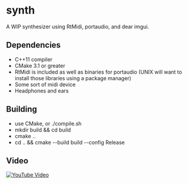 # synth

A WIP synthesizer using RtMidi, portaudio, and dear imgui.

## Dependencies

* C++11 compiler
* CMake 3.1 or greater
* RtMidi is included as well as binaries for portaudio (UNIX will want to install those libraries using a package manager)
* Some sort of midi device
* Headphones and ears

## Building

* use CMake, or ./compile.sh
* mkdir build && cd build
* cmake .. 
* cd .. && cmake --build build --config Release

## Video

[![YouTube Video](http://img.youtube.com/vi/NHvHID7aTVE/0.jpg)](https://youtu.be/NHvHID7aTVE)
